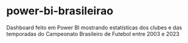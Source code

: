 # power-bi-brasileirao
Dashboard feito em Power BI mostrando estatísticas dos clubes e das temporadas do Campeonato Brasileiro de Futebol entre 2003 e 2023
